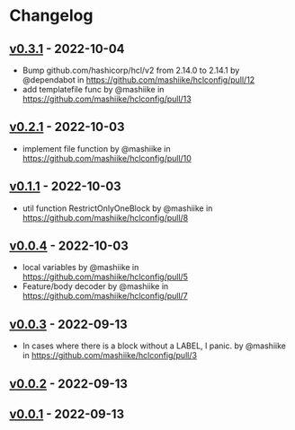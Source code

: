 # Changelog

## [v0.3.1](https://github.com/mashiike/hclconfig/compare/v0.3.0...v0.3.1) - 2022-10-04
- Bump github.com/hashicorp/hcl/v2 from 2.14.0 to 2.14.1 by @dependabot in https://github.com/mashiike/hclconfig/pull/12
- add templatefile func by @mashiike in https://github.com/mashiike/hclconfig/pull/13

## [v0.2.1](https://github.com/mashiike/hclconfig/compare/v0.2.0...v0.2.1) - 2022-10-03
- implement file function by @mashiike in https://github.com/mashiike/hclconfig/pull/10

## [v0.1.1](https://github.com/mashiike/hclconfig/compare/v0.1.0...v0.1.1) - 2022-10-03
- util function RestrictOnlyOneBlock by @mashiike in https://github.com/mashiike/hclconfig/pull/8

## [v0.0.4](https://github.com/mashiike/hclconfig/compare/v0.0.3...v0.0.4) - 2022-10-03
- local variables by @mashiike in https://github.com/mashiike/hclconfig/pull/5
- Feature/body decoder by @mashiike in https://github.com/mashiike/hclconfig/pull/7

## [v0.0.3](https://github.com/mashiike/hclconfig/compare/v0.0.2...v0.0.3) - 2022-09-13
- In cases where there is a block without a LABEL, I panic. by @mashiike in https://github.com/mashiike/hclconfig/pull/3

## [v0.0.2](https://github.com/mashiike/hclconfig/compare/v0.0.1...v0.0.2) - 2022-09-13

## [v0.0.1](https://github.com/mashiike/hclconfig/commits/v0.0.1) - 2022-09-13

